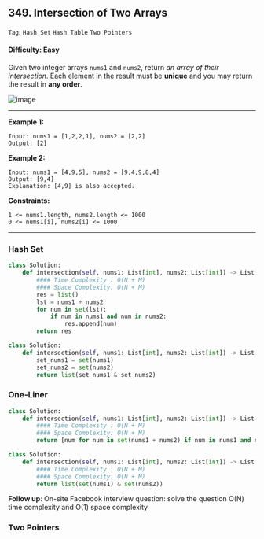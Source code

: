 ## 349. Intersection of Two Arrays

```Tag```: ```Hash Set``` ```Hash Table``` ```Two Pointers```

#### Difficulty: Easy

Given two integer arrays ```nums1``` and ```nums2```, return _an array of their intersection_. Each element in the result must be __unique__ and you may return the result in __any order__.

![image](https://user-images.githubusercontent.com/35042430/213248426-2dce2be8-afc0-4e2a-bbdd-76229fa8fae3.png)

---

__Example 1:__
```
Input: nums1 = [1,2,2,1], nums2 = [2,2]
Output: [2]
```

__Example 2:__
```
Input: nums1 = [4,9,5], nums2 = [9,4,9,8,4]
Output: [9,4]
Explanation: [4,9] is also accepted.
```

__Constraints:__
```
1 <= nums1.length, nums2.length <= 1000
0 <= nums1[i], nums2[i] <= 1000
```

---

### Hash Set

```Python
class Solution:
    def intersection(self, nums1: List[int], nums2: List[int]) -> List[int]:
        #### Time Complexity : O(N + M)
        #### Space Complexity: O(N + M)
        res = list()
        lst = nums1 + nums2
        for num in set(lst):
            if num in nums1 and num in nums2:
                res.append(num)
        return res
```

```Python
class Solution:
    def intersection(self, nums1: List[int], nums2: List[int]) -> List[int]:
        set_nums1 = set(nums1)
        set_nums2 = set(nums2)
        return list(set_nums1 & set_nums2)
```

### One-Liner

```Python
class Solution:
    def intersection(self, nums1: List[int], nums2: List[int]) -> List[int]:
        #### Time Complexity : O(N + M)
        #### Space Complexity: O(N + M)
        return [num for num in set(nums1 + nums2) if num in nums1 and num in nums2]
```

```Python
class Solution:
    def intersection(self, nums1: List[int], nums2: List[int]) -> List[int]:
        #### Time Complexity : O(N + M)
        #### Space Complexity: O(N + M)
        return list(set(nums1) & set(nums2))
```

__Follow up__: On-site Facebook interview question: solve the question O(N) time complexity and O(1) space complexity

### Two Pointers

```Python

```
